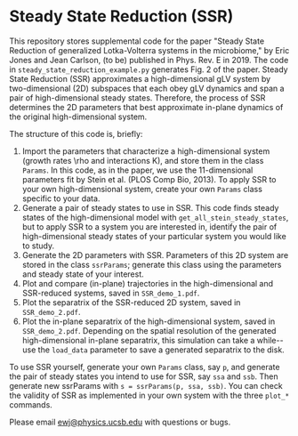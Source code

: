 Steady State Reduction (SSR)
============================

This repository stores supplemental code for the paper "Steady State Reduction
of generalized Lotka-Volterra systems in the microbiome," by Eric Jones and
Jean Carlson, (to be) published in Phys. Rev. E in 2019. The code in
`steady_state_reduction_example.py` generates Fig. 2 of the paper. Steady State
Reduction (SSR) approximates a high-dimensional gLV system by two-dimensional
(2D) subspaces that each obey gLV dynamics and span a pair of high-dimensional
steady states. Therefore, the process of SSR determines the 2D parameters that
best approximate in-plane dynamics of the original high-dimensional system.

The structure of this code is, briefly:
1) Import the parameters that characterize a high-dimensional system (growth
rates \rho and interactions K), and store them in the class `Params`. In this
code, as in the paper, we use the 11-dimensional parameters fit by Stein et al.
(PLOS Comp Bio, 2013). To apply SSR to your own high-dimensional system, create
your own `Params` class specific to your data.
2) Generate a pair of steady states to use in SSR. This code finds steady
states of the high-dimensional model with `get_all_stein_steady_states`, but to
apply SSR to a system you are interested in, identify the pair of
high-dimensional steady states of your particular system you would like to
study.
3) Generate the 2D parameters with SSR. Parameters of this 2D system are stored
in the class `ssrParams`; generate this class using the parameters and steady
state of your interest.
4) Plot and compare (in-plane) trajectories in the high-dimensional and
SSR-reduced systems, saved in `SSR_demo_1.pdf`.
5) Plot the separatrix of the SSR-reduced 2D system, saved in `SSR_demo_2.pdf`.
6) Plot the in-plane separatrix of the high-dimensional system, saved in
`SSR_demo_2.pdf`. Depending on the spatial resolution of the generated
high-dimensional in-plane separatrix, this simulation can take a while-- use
the `load_data` parameter to save a generated separatrix to the disk. 

To use SSR yourself, generate your own `Params` class, say `p`, and generate the pair of
steady states you intend to use for SSR, say `ssa` and `ssb`. Then generate new
ssrParams with `s = ssrParams(p, ssa, ssb)`. You can check the validity of SSR
as implemented in your own system with the three `plot_*` commands.

Please email ewj@physics.ucsb.edu with questions or bugs.
